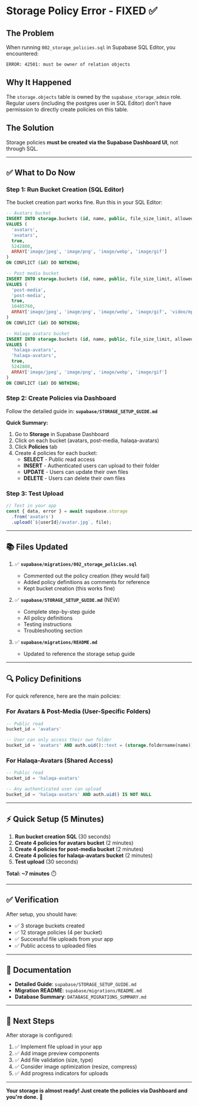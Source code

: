 # Storage Policy Error - FIXED ✅

## The Problem

When running `002_storage_policies.sql` in Supabase SQL Editor, you encountered:
```
ERROR: 42501: must be owner of relation objects
```

## Why It Happened

The `storage.objects` table is owned by the `supabase_storage_admin` role. Regular users (including the postgres user in SQL Editor) don't have permission to directly create policies on this table.

## The Solution

Storage policies **must be created via the Supabase Dashboard UI**, not through SQL.

---

## ✅ What to Do Now

### Step 1: Run Bucket Creation (SQL Editor)

The bucket creation part works fine. Run this in your SQL Editor:

```sql
-- Avatars bucket
INSERT INTO storage.buckets (id, name, public, file_size_limit, allowed_mime_types)
VALUES (
  'avatars',
  'avatars',
  true,
  5242880,
  ARRAY['image/jpeg', 'image/png', 'image/webp', 'image/gif']
)
ON CONFLICT (id) DO NOTHING;

-- Post media bucket
INSERT INTO storage.buckets (id, name, public, file_size_limit, allowed_mime_types)
VALUES (
  'post-media',
  'post-media',
  true,
  10485760,
  ARRAY['image/jpeg', 'image/png', 'image/webp', 'image/gif', 'video/mp4', 'video/webm']
)
ON CONFLICT (id) DO NOTHING;

-- Halaqa avatars bucket
INSERT INTO storage.buckets (id, name, public, file_size_limit, allowed_mime_types)
VALUES (
  'halaqa-avatars',
  'halaqa-avatars',
  true,
  5242880,
  ARRAY['image/jpeg', 'image/png', 'image/webp', 'image/gif']
)
ON CONFLICT (id) DO NOTHING;
```

### Step 2: Create Policies via Dashboard

Follow the detailed guide in: **`supabase/STORAGE_SETUP_GUIDE.md`**

**Quick Summary:**

1. Go to **Storage** in Supabase Dashboard
2. Click on each bucket (avatars, post-media, halaqa-avatars)
3. Click **Policies** tab
4. Create 4 policies for each bucket:
   - **SELECT** - Public read access
   - **INSERT** - Authenticated users can upload to their folder
   - **UPDATE** - Users can update their own files
   - **DELETE** - Users can delete their own files

### Step 3: Test Upload

```typescript
// Test in your app
const { data, error } = await supabase.storage
  .from('avatars')
  .upload(`${userId}/avatar.jpg`, file);
```

---

## 📚 Files Updated

1. ✅ **`supabase/migrations/002_storage_policies.sql`**
   - Commented out the policy creation (they would fail)
   - Added policy definitions as comments for reference
   - Kept bucket creation (this works fine)

2. ✅ **`supabase/STORAGE_SETUP_GUIDE.md`** (NEW)
   - Complete step-by-step guide
   - All policy definitions
   - Testing instructions
   - Troubleshooting section

3. ✅ **`supabase/migrations/README.md`**
   - Updated to reference the storage setup guide

---

## 🔍 Policy Definitions

For quick reference, here are the main policies:

### For Avatars & Post-Media (User-Specific Folders)

```sql
-- Public read
bucket_id = 'avatars'

-- User can only access their own folder
bucket_id = 'avatars' AND auth.uid()::text = (storage.foldername(name))[1]
```

### For Halaqa-Avatars (Shared Access)

```sql
-- Public read
bucket_id = 'halaqa-avatars'

-- Any authenticated user can upload
bucket_id = 'halaqa-avatars' AND auth.uid() IS NOT NULL
```

---

## ⚡ Quick Setup (5 Minutes)

1. **Run bucket creation SQL** (30 seconds)
2. **Create 4 policies for avatars bucket** (2 minutes)
3. **Create 4 policies for post-media bucket** (2 minutes)
4. **Create 4 policies for halaqa-avatars bucket** (2 minutes)
5. **Test upload** (30 seconds)

**Total: ~7 minutes** ⏱️

---

## ✅ Verification

After setup, you should have:
- ✅ 3 storage buckets created
- ✅ 12 storage policies (4 per bucket)
- ✅ Successful file uploads from your app
- ✅ Public access to uploaded files

---

## 📖 Documentation

- **Detailed Guide**: `supabase/STORAGE_SETUP_GUIDE.md`
- **Migration README**: `supabase/migrations/README.md`
- **Database Summary**: `DATABASE_MIGRATIONS_SUMMARY.md`

---

## 🎉 Next Steps

After storage is configured:

1. ✅ Implement file upload in your app
2. ✅ Add image preview components
3. ✅ Add file validation (size, type)
4. ✅ Consider image optimization (resize, compress)
5. ✅ Add progress indicators for uploads

---

**Your storage is almost ready! Just create the policies via Dashboard and you're done.** 🚀

